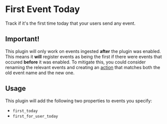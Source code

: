 # First Event Today

Track if it's the first time today that your users send any event.

## Important!

This plugin will only work on events ingested **after** the plugin was enabled. This means it **will** register events as being the first if there were events that occured **before** it was enabled. To mitigate this, you could consider renaming the relevant events and creating an [action](https://posthog.com/docs/features/actions) that matches both the old event name and the new one.

## Usage

This plugin will add the following two properties to events you specify:

- `first_today`
- `first_for_user_today`
